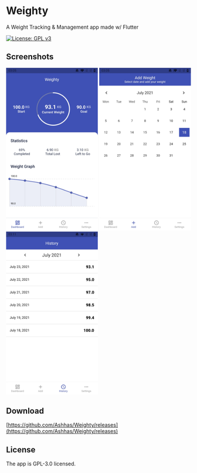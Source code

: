 

# Weighty

A Weight Tracking & Management app made w/ Flutter

[![License: GPL v3](https://img.shields.io/badge/License-GPLv3-blue.svg)](https://www.gnu.org/licenses/gpl-3.0?style=for-the-badge)

## Screenshots

<p>
  <img src="https://github.com/Ashhas/Weighty/blob/main/screenshots/dashboard.jpg" width="250">
  <img src="https://github.com/Ashhas/Weighty/blob/main/screenshots/add.jpg" width="250">
  <img src="https://github.com/Ashhas/Weighty/blob/main/screenshots/history.jpg" width="250">
</p>

## Download

[https://github.com/Ashhas/Weighty/releases](https://github.com/Ashhas/Weighty/releases)

## License

The app is GPL-3.0 licensed.
